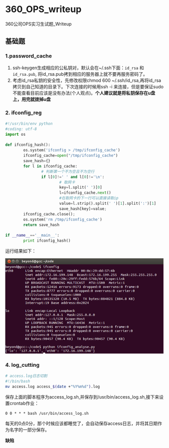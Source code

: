 # 360_OPS_writeup

360公司OPS实习生试题\_Writeup

## 基础题

### 1.password_cache

1. ssh-keygen生成相应的公私钥对，默认会在~/.ssh下面：`id_rsa` 和`id_rsa.pub`, 将id\_rsa.pub拷到相应的服务器上就不要再服务密码了。
2. 考虑id\_rsa私钥的安全性，先修改权限chmod 600 ~/.ssh/id_rsa,再将id_rsa拷贝到自己知道的目录下。下次连接的时候用ssh -i 来连接，但是要保证sudo不能查看目前应该是没有办法(个人观点)。**个人建议就是将私钥保存在u盘上，用完就拨掉u盘**

### 2. ifconfig_reg

```python
#!/usr/bin/env python
#coding: utf-8
import os

def ifconfig_hash():
        os.system('ifconfig > /tmp/ifconfig_cache')
        ifconfig_cache=open("/tmp/ifconfig_cache")
        save_hash={}
        for l in ifconfig_cache:
                # 判断第一个不为空且不为空行
                if l[0]!=' ' and l[0]!='\n':
                        # 取网卡
                        key=l.split(' ')[0]
                        l=ifconfig_cache.next()
                        #在取网卡的下一行可以直接读取ip
                        value=l.strip().split(' ')[1].split(':')[1]
                        save_hash[key]=value;
        ifconfig_cache.close();
        os.system('rm /tmp/ifconfig_cache')
        return save_hash

if __name__=='__main__':
        print ifconfig_hash()

```

运行结果如下：

![ifconfig_result](image/ifconfig.png)


### 4. log_cutting

```bash
# access.log日志切割
#!/bin/bash
mv access.log access_$(date +"%Y%m%d").log
```

保存上面的脚本程序为access_log.sh,并保存到/usr/bin/access_log.sh,接下来设置crontab作业：

```
0 0 * * * bash /usr/bin/access_log.sh
```

每天的0点0分，那个时候应该都睡觉了，会自动保存access日志，并将其日期作为名字的一部分保存。

**缺陷**







